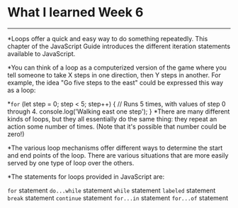 # What I learned Week 6


---

*Loops offer a quick and easy way to do something repeatedly. This chapter of the JavaScript Guide introduces the different iteration statements available to JavaScript.

*You can think of a loop as a computerized version of the game where you tell someone to take X steps in one direction, then Y steps in another. For example, the idea "Go five steps to the east" could be expressed this way as a loop:

 *`for` (let step = 0; step < 5; step++) {
  // Runs 5 times, with values of step 0 through 4.
  console.log('Walking east one step');
}
*There are many different kinds of loops, but they all essentially do the same thing: they repeat an action some number of times. (Note that it's possible that number could be zero!)

*The various loop mechanisms offer different ways to determine the start and end points of the loop. There are various situations that are more easily served by one type of loop over the others.

*The statements for loops provided in JavaScript are:

`for` statement
`do...while` statement
`while` statement
`labeled` statement
`break` statement
`continue` statement
`for...in` statement
`for...of` statement